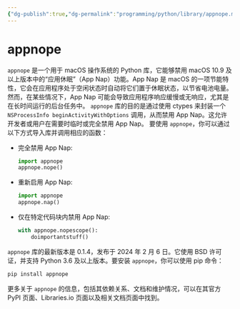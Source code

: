```yaml
---
{"dg-publish":true,"dg-permalink":"programming/python/library/appnope.md","permalink":"/programming/python/library/appnope.md/"}
---
```



# appnope

`appnope` 是一个用于 macOS 操作系统的 Python 库，它能够禁用 macOS 10.9 及以上版本中的“应用休眠”（App Nap）功能。App Nap 是 macOS 的一项节能特性，它会在应用程序处于空闲状态时自动将它们置于休眠状态，以节省电池电量。然而，在某些情况下，App Nap 可能会导致应用程序响应缓慢或无响应，尤其是在长时间运行的后台任务中。 `appnope` 库的目的是通过使用 ctypes 来封装一个 `NSProcessInfo beginActivityWithOptions` 调用，从而禁用 App Nap。这允许开发者或用户在需要时临时或完全禁用 App Nap。 要使用 `appnope`，你可以通过以下方式导入库并调用相应的函数：

*   完全禁用 App Nap:

    ```python
    import appnope
    appnope.nope()
    ```
*   重新启用 App Nap:

    ```python
    import appnope
    appnope.nap()
    ```
*   仅在特定代码块内禁用 App Nap:

    ```python
    with appnope.nopescope():
        doimportantstuff()
    ```

`appnope` 库的最新版本是 0.1.4，发布于 2024 年 2 月 6 日。它使用 BSD 许可证，并支持 Python 3.6 及以上版本。要安装 `appnope`，你可以使用 pip 命令：

```bash
pip install appnope
```

更多关于 `appnope` 的信息，包括其依赖关系、文档和维护情况，可以在其官方 PyPI 页面、Libraries.io 页面以及相关文档页面中找到。